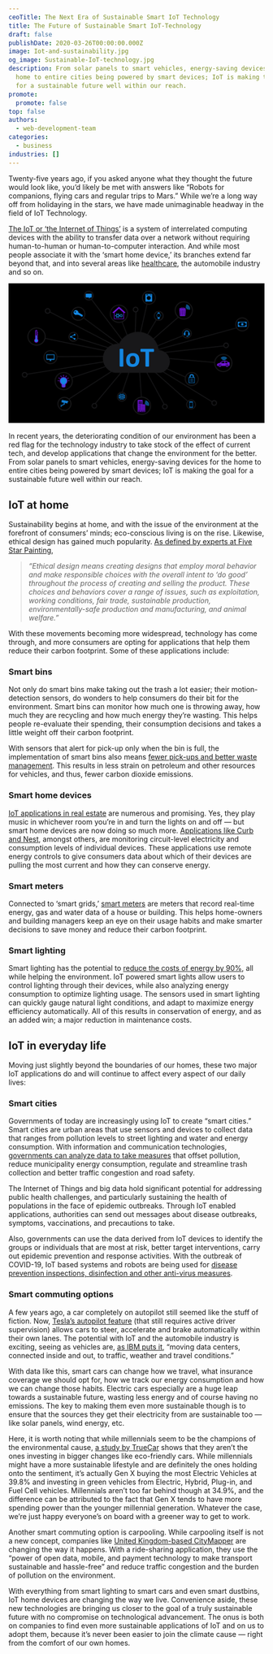 ```yaml
---
ceoTitle: The Next Era of Sustainable Smart IoT Technology
title: The Future of Sustainable Smart IoT-Technology
draft: false
publishDate: 2020-03-26T00:00:00.000Z
image: Iot-and-sustainability.jpg
og_image: Sustainable-IoT-technology.jpg
description: From solar panels to smart vehicles, energy-saving devices for the
  home to entire cities being powered by smart devices; IoT is making the goal
  for a sustainable future well within our reach.
promote:
  promote: false
top: false
authors:
  - web-development-team
categories:
  - business
industries: []
---
```

Twenty-five years ago, if you asked anyone what they thought the future would look like, you’d likely be met with answers like “Robots for companions, flying cars and regular trips to Mars.” While we’re a long way off from holidaying in the stars, we have made unimaginable headway in the field of IoT Technology.

<a href="https://www.fraud-magazine.com/article.aspx?id=4295000555" target="_blank">The IoT or ‘the Internet of Things’</a> is a system of interrelated computing devices with the ability to transfer data over a network without requiring human-to-human or human-to-computer interaction. And while most people associate it with the ‘smart home device,’ its branches extend far beyond that, and into several areas like <a href="https://anadea.info/blog/healthcare-future-integrating-medical-devices-with-health-apps" target="_blank">healthcare</a>, the automobile industry and so on.


![Sustainable IoT technology](Sustainable-IoT-technology.jpg)

In recent years, the deteriorating condition of our environment has been a red flag for the technology industry to take stock of the effect of current tech, and develop applications that change the environment for the better. From solar panels to smart vehicles, energy-saving devices for the home to entire cities being powered by smart devices; IoT is making the goal for a sustainable future well within our reach.

## IoT at home

Sustainability begins at home, and with the issue of the environment at the forefront of consumers’ minds; eco-conscious living is on the rise. Likewise, ethical design has gained much popularity. <a href="https://www.fivestarpainting.com/blog/2019/november/sustainable-home-decor-guide-ethical-and-eco-fri/" target="_blank">As defined by experts at Five Star Painting</a>,

> *“Ethical design means creating designs that employ moral behavior and make responsible choices with the overall intent to ‘do good’ throughout the process of creating and selling the product. These choices and behaviors cover a range of issues, such as exploitation, working conditions, fair trade, sustainable production, environmentally-safe production and manufacturing, and animal welfare.”*

With these movements becoming more widespread, technology has come through, and more consumers are opting for applications that help them reduce their carbon footprint. Some of these applications include:

### Smart bins

Not only do smart bins make taking out the trash a lot easier; their motion-detection sensors, do wonders to help consumers do their bit for the environment. Smart bins can monitor how much one is throwing away, how much they are recycling and how much energy they’re wasting. This helps people re-evaluate their spending, their consumption decisions and takes a little weight off their carbon footprint.

With sensors that alert for pick-up only when the bin is full, the implementation of smart bins also means <a href="https://hub.beesmart.city/en/solutions/smart-environment/smart-waste-management-solutions-in-smart-cities" target="_blank">fewer pick-ups and better waste management</a>. This results in less strain on petroleum and other resources for vehicles, and thus, fewer carbon dioxide emissions.

### Smart home devices

<a href="https://anadea.info/blog/how-iot-can-help-realtors" target="_blank">IoT applications in real estate</a> are numerous and promising. Yes, they play music in whichever room you’re in and turn the lights on and off — but smart home devices are now doing so much more. <a href="https://builtin.com/internet-things/iot-environment-sustainability-green-examples" target="_blank">Applications like Curb and Nest</a>, amongst others, are monitoring circuit-level electricity and consumption levels of individual devices. These applications use remote energy controls to give consumers data about which of their devices are pulling the most current and how they can conserve energy.

### Smart meters

Connected to ‘smart grids,’ <a href="https://www.businessinsider.com/smart-meters-utilities-iot-energy-water?IR=T" target="_blank">smart meters</a> are meters that record real-time energy, gas and water data of a house or building. This helps home-owners and building managers keep an eye on their usage habits and make smarter decisions to save money and reduce their carbon footprint.

### Smart lighting

Smart lighting has the potential to <a href="https://thefutureofthings.com/11159-iot-changing-face-led-lighting/" target="_blank">reduce the costs of energy by 90%</a>, all while helping the environment. IoT powered smart lights allow users to control lighting through their devices, while also analyzing energy consumption to optimize lighting usage. The sensors used in smart lighting can quickly gauge natural light conditions, and adapt to maximize energy efficiency automatically. All of this results in conservation of energy, and as an added win; a major reduction in maintenance costs.

## IoT in everyday life

Moving just slightly beyond the boundaries of our homes, these two major IoT applications do and will continue to affect every aspect of our daily lives:

### Smart cities

Governments of today are increasingly using IoT to create “smart cities.” Smart cities are urban areas that use sensors and devices to collect data that ranges from pollution levels to street lighting and water and energy consumption. With information and communication technologies, <a href="https://www.thalesgroup.com/en/markets/digital-identity-and-security/iot/inspired/smart-cities" target="_blank">governments can analyze data to take measures</a> that offset pollution, reduce municipality energy consumption, regulate and streamline trash collection and better traffic congestion and road safety.

The Internet of Things and big data hold significant potential for addressing public health challenges, and particularly sustaining the health of populations in the face of epidemic outbreaks. Through IoT enabled applications, authorities can send out messages about disease outbreaks, symptoms, vaccinations, and precautions to take.

Also, governments can use the data derived from IoT devices to identify the groups or individuals that are most at risk, better target interventions, carry out epidemic prevention and response activities. With the outbreak of COVID-19, IoT based systems and robots are being used for <a href="https://www.smartcitiesworld.net/news/news/how-5g-powered-robots-are-helping-china-fight-coronavirus-5154" target="_blank">disease prevention inspections, disinfection and other anti-virus measures</a>.

### Smart commuting options

A few years ago, a car completely on autopilot still seemed like the stuff of fiction. Now, <a href="https://www.tesla.com/autopilot" target="_blank">Tesla’s autopilot feature</a> (that still requires active driver supervision) allows cars to steer, accelerate and brake automatically within their own lanes. The potential with IoT and the automobile industry is exciting, seeing as vehicles are, <a href="https://www.ibm.com/business-operations/industries/automotive" target="_blank">as IBM puts it</a>, “moving data centers, connected inside and out, to traffic, weather and travel conditions.”

With data like this, smart cars can change how we travel, what insurance coverage we should opt for, how we track our energy consumption and how we can change those habits. Electric cars especially are a huge leap towards a sustainable future, wasting less energy and of course having no emissions. The key to making them even more sustainable though is to ensure that the sources they get their electricity from are sustainable too — like solar panels, wind energy, etc.

Here, it is worth noting that while millennials seem to be the champions of the environmental cause, <a href="https://www.truecar.com/blog/which-generation-is-going-green/" target="_blank">a study by TrueCar</a> shows that they aren’t the ones investing in bigger changes like eco-friendly cars. While millennials might have a more sustainable lifestyle and are definitely the ones holding onto the sentiment, it’s actually Gen X buying the most Electric Vehicles at 39.8% and investing in green vehicles from Electric, Hybrid, Plug-in, and Fuel Cell vehicles. Millennials aren’t too far behind though at 34.9%, and the difference can be attributed to the fact that Gen X tends to have more spending power than the younger millennial generation. Whatever the case, we’re just happy everyone’s on board with a greener way to get to work.

Another smart commuting option is carpooling. While carpooling itself is not a new concept, companies like <a href="https://citymapper.com/company" target="_blank">United Kingdom-based CityMapper</a> are changing the way it happens. With a ride-sharing application, they use the “power of open data, mobile, and payment technology to make transport sustainable and hassle-free” and reduce traffic congestion and the burden of pollution on the environment.


With everything from smart lighting to smart cars and even smart dustbins, IoT home devices are changing the way we live. Convenience aside, these new technologies are bringing us closer to the goal of a truly sustainable future with no compromise on technological advancement. The onus is both on companies to find even more sustainable applications of IoT and on us to adopt them, because it’s never been easier to join the climate cause — right from the comfort of our own homes.
